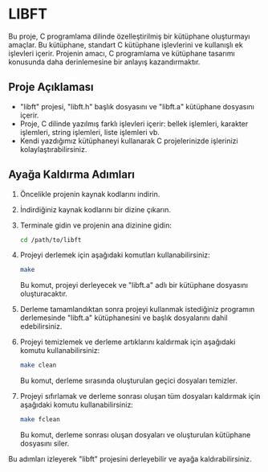# LIBFT

Bu proje, C programlama dilinde özelleştirilmiş bir kütüphane oluşturmayı amaçlar. Bu kütüphane, standart C kütüphane işlevlerini ve kullanışlı ek işlevleri içerir. Projenin amacı, C programlama ve kütüphane tasarımı konusunda  daha derinlemesine bir anlayış kazandırmaktır.

## Proje Açıklaması

- "libft" projesi, "libft.h" başlık dosyasını ve "libft.a" kütüphane dosyasını içerir.
- Proje, C dilinde yazılmış farklı işlevleri içerir: bellek işlemleri, karakter işlemleri, string işlemleri, liste işlemleri vb.
- Kendi yazdığımız kütüphaneyi kullanarak C projelerinizde işlerinizi kolaylaştırabilirsiniz.

## Ayağa Kaldırma Adımları

1. Öncelikle projenin kaynak kodlarını indirin.

2. İndirdiğiniz kaynak kodlarını bir dizine çıkarın.

3. Terminale gidin ve projenin ana dizinine gidin:

    ```bash
    cd /path/to/libft
    ```

4. Projeyi derlemek için aşağıdaki komutları kullanabilirsiniz:

    ```bash
    make
    ```

    Bu komut, projeyi derleyecek ve "libft.a" adlı bir kütüphane dosyasını oluşturacaktır.

5. Derleme tamamlandıktan sonra projeyi kullanmak istediğiniz programın derlemesinde "libft.a" kütüphanesini ve başlık dosyalarını dahil edebilirsiniz.

6. Projeyi temizlemek ve derleme artıklarını kaldırmak için aşağıdaki komutu kullanabilirsiniz:

    ```bash
    make clean
    ```

    Bu komut, derleme sırasında oluşturulan geçici dosyaları temizler.

7. Projeyi sıfırlamak ve derleme sonrası oluşan tüm dosyaları kaldırmak için aşağıdaki komutu kullanabilirsiniz:

    ```bash
    make fclean
    ```

    Bu komut, derleme sonrası oluşan dosyaları ve oluşturulan kütüphane dosyasını siler.

Bu adımları izleyerek "libft" projesini derleyebilir ve ayağa kaldırabilirsiniz.
